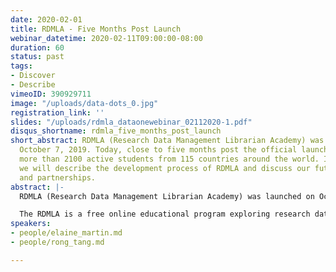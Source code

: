 ```yaml
---
date: 2020-02-01
title: RDMLA - Five Months Post Launch
webinar_datetime: 2020-02-11T09:00:00-08:00
duration: 60
status: past
tags:
- Discover
- Describe
vimeoID: 390929711
image: "/uploads/data-dots_0.jpg"
registration_link: ''
slides: "/uploads/rdmla_dataonewebinar_02112020-1.pdf"
disqus_shortname: rdmla_five_months_post_launch
short_abstract: RDMLA (Research Data Management Librarian Academy) was launched on
  October 7, 2019. Today, close to five months post the official launch, there are
  more than 2100 active students from 115 countries around the world. In this talk,
  we will describe the development process of RDMLA and discuss our future collaborations
  and partnerships.
abstract: |-
  RDMLA (Research Data Management Librarian Academy) was launched on October 7, 2019. Today, close to five months post the official launch, there are more than 2100 active students from 115 countries around the world. In this talk, we will describe the development process of RDMLA and discuss our future collaborations and partnerships.

  The RDMLA is a free online educational program exploring research data management best practices. Developed by a team of librarians and LIS faculty members who want to share their extensive knowledge/skills and promote research data services, the RDMLA consists of eight units that can be taken individually, or as a complete program. All units are available globally and can be accessed online via the Canvas learning management system. RDMLA is open to librarians, information professionals, and other professionals who work in a research-intensive environment throughout the world. On Feb 5, 2020, in partnership with Simmons School of Library and Information Science (SLIS), RDMLA launched a Continuing Education (CE) optional component, for a nominal fee.
speakers:
- people/elaine_martin.md
- people/rong_tang.md

---
```

